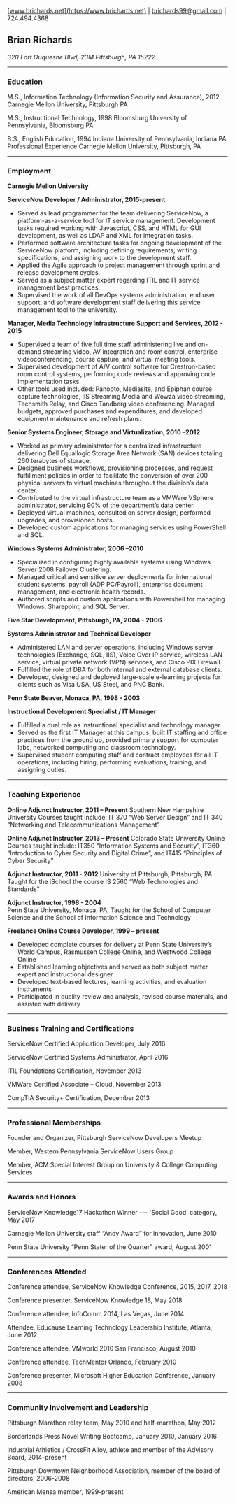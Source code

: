 [www.brichards.net](https://www.brichards.net) | [brichards99@gmail.com](mailto:brichards99@gmail.com) | 724.494.4368

## Brian Richards
*320 Fort Duquesne Blvd, 23M*
*Pittsburgh, PA 15222*

***
### Education
M.S., Information Technology (Information Security and Assurance), 2012
Carnegie Mellon University, Pittsburgh PA

M.S., Instructional Technology, 1998
Bloomsburg University of Pennsylvania, Bloomsburg PA

B.S., English Education, 1994
Indiana University of Pennsylvania, Indiana PA
Professional Experience
Carnegie Mellon University, Pittsburgh, PA

***
### Employment
**Carnegie Mellon University**

**ServiceNow Developer / Administrator, 2015-present**
* Served as lead programmer for the team delivering ServiceNow, a platform-as-a-service tool for IT service management. 
Development tasks required working with Javascript, CSS, and HTML for GUI development, as well as LDAP and XML for integration tasks.
* Performed software architecture tasks for ongoing development of the ServiceNow platform, including defining requirements, writing specifications, and assigning work to the development staff.  
* Applied the Agile approach to project management through sprint and release development cycles.
* Served as a subject matter expert regarding ITIL and IT service management best practices.
* Supervised the work of all DevOps systems administration, end user support, and software development staff delivering this service management tool to the university.

**Manager, Media Technology Infrastructure Support and Services, 2012 - 2015**
* Supervised a team of five full time staff administering live and on-demand streaming video, AV integration and room control, enterprise videoconferencing, course capture, and virtual meeting tools.
* Supervised development of A/V control software for Crestron-based room control systems, performing code reviews and approving code implementation tasks.
* Other tools used included: Panopto, Mediasite, and Epiphan course capture technologies, IIS Streaming Media and Wowza video streaming, Techsmith Relay, and Cisco Tandberg video conferencing.
Managed budgets, approved purchases and expenditures, and developed equipment maintenance and refresh plans.

**Senior Systems Engineer, Storage and Virtualization, 2010 –2012**
* Worked as primary administrator for a centralized infrastructure delivering Dell Equallogic Storage Area Network (SAN) devices totaling 260 terabytes of storage. 
* Designed business workflows, provisioning processes, and request fulfillment policies in order to facilitate the conversion of over 200 physical servers to virtual machines throughout the division’s data center.
* Contributed to the virtual infrastructure team as a VMWare VSphere administrator, servicing 90% of the department’s data center. 
* Deployed virtual machines, consulted on server design, performed upgrades, and provisioned hosts.
* Developed custom applications for managing services using PowerShell and SQL.

**Windows Systems Administrator, 2006 –2010**
* Specialized in configuring highly available systems using Windows Server 2008 Failover Clustering.
* Managed critical and sensitive server deployments for international student systems, payroll (ADP PC/Payroll), enterprise document management, and electronic health records.
* Authored scripts and custom applications with Powershell for managing Windows, Sharepoint, and SQL Server.

**Five Star Development, Pittsburgh, PA, 2004 - 2006**

**Systems Administrator and Technical Developer**
* Administered LAN and server operations, including Windows server technologies (Exchange, SQL, IIS), Voice Over IP service, wireless LAN service, virtual private network (VPN) services, and Cisco PIX Firewall.
* Fulfilled the role of DBA for both internal and external database clients.  
* Developed, designed and deployed large-scale e-learning projects for clients such as Visa USA, US Steel, and PNC Bank.

**Penn State Beaver, Monaca, PA, 1998 - 2003**

**Instructional Development Specialist / IT Manager**
* Fulfilled a dual role as instructional specialist and technology manager.
* Served as the first IT Manager at this campus, built IT staffing and office practices from the ground up, provided primary support for computer labs, networked computing and classroom technology.
* Supervised student computing staff and contract employees for all IT operations, including hiring, performing evaluations, training, and assigning duties.

***
### Teaching Experience

**Online Adjunct Instructor, 2011 – Present**
Southern New Hampshire University
Courses taught include:  IT 370 “Web Server Design” and IT 340 “Networking and Telecommunications Management”

**Online Adjunct Instructor, 2013 – Present**
Colorado State University Online
Courses taught include:  IT350 “Information Systems and Security”, IT360 “Introduction to Cyber Security and Digital Crime”, and IT415 “Principles of Cyber Security”

**Adjunct Instructor, 2011 - 2012**
University of Pittsburgh, Pittsburgh, PA
Taught for the iSchool the course IS 2560 “Web Technologies and Standards”

**Adjunct Instructor, 1998 - 2004**		
Penn State University, Monaca, PA, 
Taught for the School of Computer Science and the School of Information Science and Technology

**Freelance Online Course Developer, 1999 – present**

* Developed complete courses for delivery at Penn State University’s World Campus, Rasmussen College Online, and Westwood College Online
* Established learning objectives and served as both subject matter expert and instructional designer
* Developed text-based lectures, learning activities, and evaluation instruments 
* Participated in quality review and analysis, revised course materials, and assisted with delivery

***
### Business Training and Certifications
ServiceNow Certified Application Developer, July 2016

ServiceNow Certified Systems Administrator, April 2016

ITIL Foundations Certification, November 2013

VMWare Certified Associate – Cloud, November 2013

CompTIA Security+ Certification, December 2013

***
### Professional Memberships
Founder and Organizer, Pittsburgh ServiceNow Developers Meetup

Member, Western Pennsylvania ServiceNow Users Group

Member, ACM Special Interest Group on University & College Computing Services

***
### Awards and Honors
ServiceNow Knowledge17 Hackathon Winner --- 'Social Good' category, May 2017

Carnegie Mellon University staff “Andy Award” for innovation, June 2010

Penn State University “Penn Stater of the Quarter” award, August 2001

***
### Conferences Attended
Conference attendee, ServiceNow Knowledge Conference, 2015, 2017, 2018

Conference presenter, ServiceNow Knowledge 18, May 2018

Conference attendee, InfoComm 2014, Las Vegas, June 2014

Attendee, Educause Learning Technology Leadership Institute, Atlanta, June 2012

Conference attendee, VMworld 2010 San Francisco, August 2010

Conference attendee, TechMentor Orlando, February 2010

Conference presenter, Microsoft Higher Education Conference, January 2008

***
### Community Involvement and Leadership
Pittsburgh Marathon relay team, May 2010 and half-marathon, May 2012

Borderlands Press Novel Writing Bootcamp, January 2010, January 2016

Industrial Athletics / CrossFit Alloy, athlete and member of the Advisory Board, 2014-present

Pittsburgh Downtown Neighborhood Association, member of the board of directors, 2006-2008

American Mensa member, 1999-present


